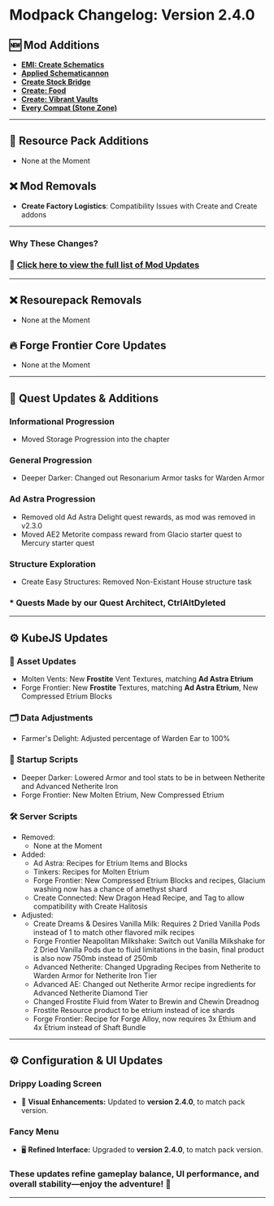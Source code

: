 # **Modpack Changelog: Version 2.4.0**  

## 🆕 **Mod Additions**
- **[EMI: Create Schematics](https://www.curseforge.com/minecraft/mc-mods/emi-create-schematics)**
- **[Applied Schematicannon](https://www.curseforge.com/minecraft/mc-mods/applied-schematicannon)**
- **[Create Stock Bridge](https://www.curseforge.com/minecraft/mc-mods/create-stock-bridge)**
- **[Create: Food](https://www.curseforge.com/minecraft/mc-mods/create-food)**
- **[Create: Vibrant Vaults](https://www.curseforge.com/minecraft/mc-mods/create-vibrant-vaults)**
- **[Every Compat (Stone Zone)](https://legacy.curseforge.com/minecraft/mc-mods/stone-zone)**
---
## 🎨 **Resource Pack Additions**
- None at the Moment

## ❌ Mod Removals
- **Create Factory Logistics**: Compatibility Issues with Create and Create addons
---
### **Why These Changes?**  

### 🔄 **[Click here to view the full list of Mod Updates](https://github.com/Landscapes-Reimagined/Create-Forge-Frontier/blob/main/changelogs/2.4.0_Mod_Updates.md)**  
---

## ❌ Resourepack Removals
- None at the Moment

## 🔥 **Forge Frontier Core Updates**
- None at the Moment
---

## 📜 **Quest Updates & Additions**
### Informational Progression
- Moved Storage Progression into the chapter
### General Progression
- Deeper Darker: Changed out Resonarium Armor tasks for Warden Armor
### Ad Astra Progression
- Removed old Ad Astra Delight quest rewards, as mod was removed in v2.3.0
- Moved AE2 Metorite compass reward from Glacio starter quest to Mercury starter quest
### Structure Exploration
- Create Easy Structures: Removed Non-Existant House structure task
### * Quests Made by our Quest Architect, CtrlAltDyleted
---

## ⚙️ KubeJS Updates
### 🎨 Asset Updates
- Molten Vents: New **Frostite** Vent Textures, matching **Ad Astra Etrium**
- Forge Frontier: New **Frostite** Textures, matching **Ad Astra Etrium**, New Compressed Etrium Blocks

### 🗂️ Data Adjustments
- Farmer's Delight: Adjusted percentage of Warden Ear to 100%

### 🚀 Startup Scripts
- Deeper Darker: Lowered Armor and tool stats to be in between Netherite and Advanced Netherite Iron
- Forge Frontier: New Molten Etrium, New Compressed Etrium
### 🛠️ Server Scripts
- Removed:
  - None at the Moment
- Added:
  - Ad Astra: Recipes for Etrium Items and Blocks
  - Tinkers: Recipes for Molten Etrium
  - Forge Frontier: New Compressed Etrium Blocks and recipes, Glacium washing now has a chance of amethyst shard
  - Create Connected: New Dragon Head Recipe, and Tag to allow compatibility with Create Halitosis
- Adjusted:
  - Create Dreams & Desires Vanilla Milk: Requires 2 Dried Vanilla Pods instead of 1 to match other flavored milk recipes
  - Forge Frontier Neapolitan Milkshake: Switch out Vanilla Milkshake for 2 Dried Vanilla Pods due to fluid limitations in the basin, final product is also now 750mb instead of 250mb
  - Advanced Netherite: Changed Upgrading Recipes from Netherite to Warden Armor for Netherite Iron Tier
  - Advanced AE: Changed out Netherite Armor recipe ingredients for Advanced Netherite Diamond Tier
  - Changed Frostite Fluid from Water to Brewin and Chewin Dreadnog
  - Frostite Resource product to be etrium instead of ice shards
  - Forge Frontier: Recipe for Forge Alloy, now requires 3x Ethium and 4x Etrium instead of Shaft Bundle
---

## ⚙️ **Configuration & UI Updates** 
### **Drippy Loading Screen**  
- 🎨 **Visual Enhancements:** Updated to **version 2.4.0**, to match pack version. 
### **Fancy Menu**  
- 🖥️ **Refined Interface:** Upgraded to **version 2.4.0**, to match pack version.

### These updates refine **gameplay balance, UI performance, and overall stability**—enjoy the adventure! 🚀  
---